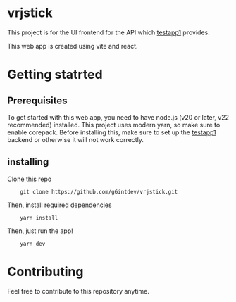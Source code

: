 # vrjstick

This project is for the UI frontend for the API which [testapp1](https://github.com/g6intdev/testapp1) provides. 

This web app is created using vite and react. 

# Getting statrted

## Prerequisites

To get started with this web app, you need to have node.js (v20 or later, v22 recommended) installed. This project uses modern yarn, so make sure to enable corepack. Before installing this, make sure to set up the [testapp1](https://github.com/g6intdev/testapp1) backend or otherwise it will not work correctly. 

## installing

Clone this repo

        git clone https://github.com/g6intdev/vrjstick.git

Then, install required dependencies

        yarn install

Then, just run the app!

        yarn dev

# Contributing

Feel free to contribute to this repository anytime. 